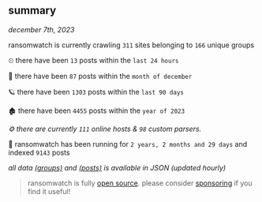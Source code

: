 
## summary
_december 7th, 2023_

ransomwatch is currently crawling `311` sites belonging to `166` unique groups

⏲ there have been `13` posts within the `last 24 hours`

🦈 there have been `87` posts within the `month of december`

🪐 there have been `1303` posts within the `last 90 days`

🏚 there have been `4455` posts within the `year of 2023`

_⚙️ there are currently `111` online hosts & `98` custom parsers._

🦕 ransomwatch has been running for `2 years, 2 months and 29 days` and indexed `9143` posts

_all data  [(groups)](http://ransomwhat.telemetry.ltd/groups) and [(posts)](http://ransomwhat.telemetry.ltd/posts) is available in JSON (updated hourly)_

> ransomwatch is fully [open source](https://github.com/joshhighet/ransomwatch#ransomwatch--). please consider [sponsoring](https://github.com/sponsors/joshhighet) if you find it useful!
